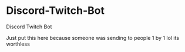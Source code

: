 # Discord-Twitch-Bot
Discord Twitch Bot


Just put this here because someone was sending to people 1 by 1 lol its worthless
